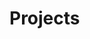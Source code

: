 # Projects

<!-- praxis interface -->
<!-- brain-computer interface -->
<!-- macq -->
<!-- neural networks from scratch -->
<!-- dotfiles -->
<!-- attention detection -->
<!-- evim -->
<!-- locm -->
<!-- rypm web app -->
<!-- bauhaus -->
<!-- ecal.dev -->

<div id="projects">
  <div class="card">
    <div
      class="details"
      hx-trigger="load"
      hx-target="this"
      hx-swap="innerHTML"
      hx-get="/projects/terminal"
    ></div>
  </div>
  <div class="card">
    <div
      class="details"
      hx-trigger="load"
      hx-target="this"
      hx-swap="innerHTML"
      hx-get="/projects/praxis"
    ></div>
  </div>
  <div class="card">
    <div
      class="details"
      hx-trigger="load"
      hx-target="this"
      hx-swap="innerHTML"
      hx-get="/projects/bci"
    ></div>
  </div>
  <div class="card">
    <div
      class="details"
      hx-trigger="load"
      hx-target="this"
      hx-swap="innerHTML"
      hx-get="/projects/macq"
    ></div>
  </div>
  <div class="card">
    <div
      class="details"
      hx-trigger="load"
      hx-target="this"
      hx-swap="innerHTML"
      hx-get="/projects/vaad"
    ></div>
  </div> 
  <div class="card">
    <div
      class="details"
      hx-trigger="load"
      hx-target="this"
      hx-swap="innerHTML"
      hx-get="/projects/nnfs"
    ></div>
  </div>
  <div class="card">
    <div
      class="details"
      hx-trigger="load"
      hx-target="this"
      hx-swap="innerHTML"
      hx-get="/projects/dotfiles"
    ></div>
  </div>
  <div class="card">
    <div
      class="details"
      hx-trigger="load"
      hx-target="this"
      hx-swap="innerHTML"
      hx-get="/projects/evim"
    ></div>
  </div>
  <div class="card">
    <div
      class="details"
      hx-trigger="load"
      hx-target="this"
      hx-swap="innerHTML"
      hx-get="/projects/bauhaus"
    ></div>
  </div>
  <div class="card">
    <div
      class="details"
      hx-trigger="load"
      hx-target="this"
      hx-swap="innerHTML"
      hx-get="/projects/website"
    ></div>
  </div>
</div>

<!--
vim: nospell
-->

